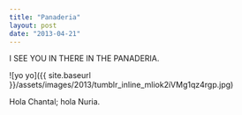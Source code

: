 ```yaml
---
title: "Panaderia"
layout: post
date: "2013-04-21"
---
```


I SEE YOU IN THERE IN THE PANADERIA.

![yo yo]({{ site.baseurl }}/assets/images/2013/tumblr_inline_mliok2iVMg1qz4rgp.jpg)

Hola Chantal; hola Nuria.
